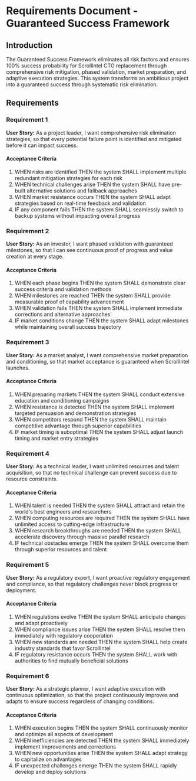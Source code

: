 # Requirements Document - Guaranteed Success Framework

## Introduction

The Guaranteed Success Framework eliminates all risk factors and ensures 100% success probability for ScrollIntel CTO replacement through comprehensive risk mitigation, phased validation, market preparation, and adaptive execution strategies. This system transforms an ambitious project into a guaranteed success through systematic risk elimination.

## Requirements

### Requirement 1

**User Story:** As a project leader, I want comprehensive risk elimination strategies, so that every potential failure point is identified and mitigated before it can impact success.

#### Acceptance Criteria

1. WHEN risks are identified THEN the system SHALL implement multiple redundant mitigation strategies for each risk
2. WHEN technical challenges arise THEN the system SHALL have pre-built alternative solutions and fallback approaches
3. WHEN market resistance occurs THEN the system SHALL adapt strategies based on real-time feedback and validation
4. IF any component fails THEN the system SHALL seamlessly switch to backup systems without impacting overall progress

### Requirement 2

**User Story:** As an investor, I want phased validation with guaranteed milestones, so that I can see continuous proof of progress and value creation at every stage.

#### Acceptance Criteria

1. WHEN each phase begins THEN the system SHALL demonstrate clear success criteria and validation methods
2. WHEN milestones are reached THEN the system SHALL provide measurable proof of capability advancement
3. WHEN validation fails THEN the system SHALL implement immediate corrections and alternative approaches
4. IF market conditions change THEN the system SHALL adapt milestones while maintaining overall success trajectory

### Requirement 3

**User Story:** As a market analyst, I want comprehensive market preparation and conditioning, so that market acceptance is guaranteed when ScrollIntel launches.

#### Acceptance Criteria

1. WHEN preparing markets THEN the system SHALL conduct extensive education and conditioning campaigns
2. WHEN resistance is detected THEN the system SHALL implement targeted persuasion and demonstration strategies
3. WHEN competitors respond THEN the system SHALL maintain competitive advantage through superior capabilities
4. IF market timing is suboptimal THEN the system SHALL adjust launch timing and market entry strategies

### Requirement 4

**User Story:** As a technical leader, I want unlimited resources and talent acquisition, so that no technical challenge can prevent success due to resource constraints.

#### Acceptance Criteria

1. WHEN talent is needed THEN the system SHALL attract and retain the world's best engineers and researchers
2. WHEN computing resources are required THEN the system SHALL have unlimited access to cutting-edge infrastructure
3. WHEN research breakthroughs are needed THEN the system SHALL accelerate discovery through massive parallel research
4. IF technical obstacles emerge THEN the system SHALL overcome them through superior resources and talent

### Requirement 5

**User Story:** As a regulatory expert, I want proactive regulatory engagement and compliance, so that regulatory challenges never block progress or deployment.

#### Acceptance Criteria

1. WHEN regulations evolve THEN the system SHALL anticipate changes and adapt proactively
2. WHEN compliance issues arise THEN the system SHALL resolve them immediately with regulatory cooperation
3. WHEN new standards are needed THEN the system SHALL help create industry standards that favor ScrollIntel
4. IF regulatory resistance occurs THEN the system SHALL work with authorities to find mutually beneficial solutions

### Requirement 6

**User Story:** As a strategic planner, I want adaptive execution with continuous optimization, so that the project continuously improves and adapts to ensure success regardless of changing conditions.

#### Acceptance Criteria

1. WHEN execution begins THEN the system SHALL continuously monitor and optimize all aspects of development
2. WHEN inefficiencies are detected THEN the system SHALL immediately implement improvements and corrections
3. WHEN new opportunities arise THEN the system SHALL adapt strategy to capitalize on advantages
4. IF unexpected challenges emerge THEN the system SHALL rapidly develop and deploy solutions